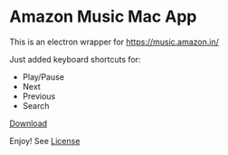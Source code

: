 # Amazon Music Mac App

This is an electron wrapper for https://music.amazon.in/

Just added keyboard shortcuts for:

* Play/Pause
* Next
* Previous
* Search

[Download](https://raw.githubusercontent.com/scriptspry/amazon-music-mac/master/build/AmazonMusic.zip)

Enjoy! See [License](LICENSE.md)

